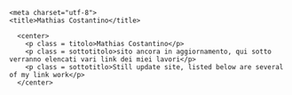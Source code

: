 
<html>
  <head>
    
    <meta charset="utf-8">
    <title>Mathias Costantino</title>
    
  </head>
  <body>
    
      <center>
        <p class = titolo>Mathias Costantino</p>
        <p class = sottotitolo>sito ancora in aggiornamento, qui sotto verranno elencati vari link dei miei lavori</p>
        <p class = sottotitlo>Still update site, listed below are several of my link work</p>
      </center>
    
  </body>
</html>
